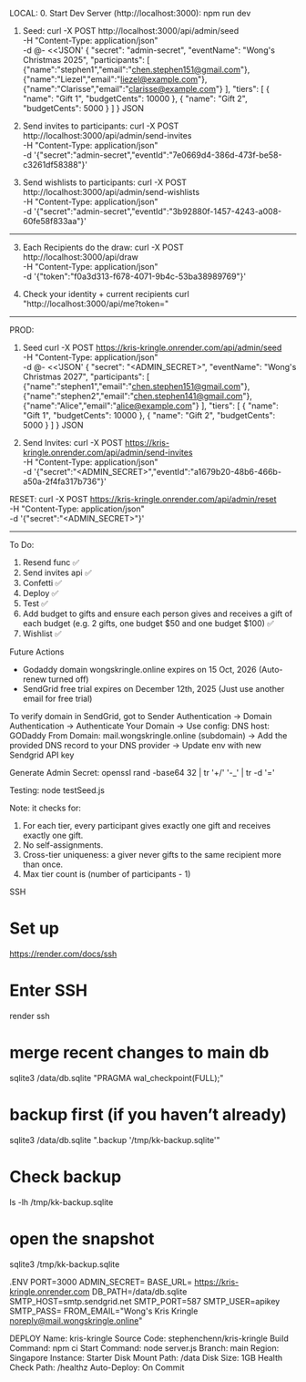 LOCAL:
0. Start Dev Server (http://localhost:3000):
npm run dev

1. Seed:
curl -X POST http://localhost:3000/api/admin/seed \
  -H "Content-Type: application/json" \
  -d @- <<'JSON'
{
  "secret": "admin-secret",
  "eventName": "Wong's Christmas 2025",
  "participants": [
    {"name":"stephen1","email":"chen.stephen151@gmail.com"},
    {"name":"Liezel","email":"liezel@example.com"},
    {"name":"Clarisse","email":"clarisse@example.com"}
  ],
  "tiers": [
    { "name": "Gift 1", "budgetCents": 10000 },
    { "name": "Gift 2", "budgetCents":  5000 }
  ]
}
JSON

2. Send invites to participants:
curl -X POST http://localhost:3000/api/admin/send-invites \
  -H "Content-Type: application/json" \
  -d '{"secret":"admin-secret","eventId":"7e0669d4-386d-473f-be58-c3261df58388"}'
  
3. Send wishlists to participants:
curl -X POST http://localhost:3000/api/admin/send-wishlists \
  -H "Content-Type: application/json" \
  -d '{"secret":"admin-secret","eventId":"3b92880f-1457-4243-a008-60fe58f833aa"}'
______________________________________________________________________________________________________________________________________________________________________________

3. Each Recipients do the draw:
curl -X POST http://localhost:3000/api/draw \
  -H "Content-Type: application/json" \
  -d '{"token":"f0a3d313-f678-4071-9b4c-53ba38989769"}'

4. Check your identity + current recipients
curl "http://localhost:3000/api/me?token=<recipient-token>"
______________________________________________________________________________________________________________________________________________________________________________

PROD:

1. Seed
curl -X POST https://kris-kringle.onrender.com/api/admin/seed \
  -H "Content-Type: application/json" \
  -d @- <<'JSON'
{
  "secret": "<ADMIN_SECRET>",
  "eventName": "Wong's Christmas 2027",
  "participants": [
    {"name":"stephen1","email":"chen.stephen151@gmail.com"},
    {"name":"stephen2","email":"chen.stephen141@gmail.com"},
    {"name":"Alice","email":"alice@example.com"}
  ],
  "tiers": [
    { "name": "Gift 1", "budgetCents": 10000 },
    { "name": "Gift 2", "budgetCents":  5000 }
  ]
}
JSON

2. Send Invites:
curl -X POST https://kris-kringle.onrender.com/api/admin/send-invites \
  -H "Content-Type: application/json" \
  -d '{"secret":"<ADMIN_SECRET>","eventId":"a1679b20-48b6-466b-a50a-2f4fa317b736"}'



RESET:
curl -X POST https://kris-kringle.onrender.com/api/admin/reset \
  -H "Content-Type: application/json" \
  -d '{"secret":"<ADMIN_SECRET>"}'

______________________________________________________________________________________________________________________________________________________________________________

To Do:
1. Resend func ✅
2. Send invites api ✅
3. Confetti ✅
4. Deploy ✅
5. Test ✅
6. Add budget to gifts and ensure each person gives and receives a gift of each budget (e.g. 2 gifts, one budget $50 and one budget $100) ✅
7. Wishlist ✅

Future Actions
- Godaddy domain wongskringle.online expires on 15 Oct, 2026 (Auto-renew turned off)
- SendGrid free trial expires on December 12th, 2025 (Just use another email for free trial)

To verify domain in SendGrid, got to Sender Authentication -> Domain Authentication -> Authenticate Your Domain -> Use config:
  DNS host: GODaddy
  From Domain: mail.wongskringle.online (subdomain)
-> Add the provided DNS record to your DNS provider -> Update env with new Sendgrid API key

Generate Admin Secret:
openssl rand -base64 32 | tr '+/' '-_' | tr -d '='

Testing:
node testSeed.js

Note: it checks for:
  1) For each tier, every participant gives exactly one gift and receives exactly one gift.
  2) No self-assignments.
  3) Cross-tier uniqueness: a giver never gifts to the same recipient more than once.
  4) Max tier count is (number of participants - 1)

SSH
# Set up
https://render.com/docs/ssh

# Enter SSH
render ssh

# merge recent changes to main db
sqlite3 /data/db.sqlite "PRAGMA wal_checkpoint(FULL);"

# backup first (if you haven’t already)
sqlite3 /data/db.sqlite ".backup '/tmp/kk-backup.sqlite'"

# Check backup
ls -lh /tmp/kk-backup.sqlite

# open the snapshot
sqlite3 /tmp/kk-backup.sqlite




.ENV
PORT=3000
ADMIN_SECRET=<ADMIN-SECRET>
BASE_URL= https://kris-kringle.onrender.com
DB_PATH=/data/db.sqlite
SMTP_HOST=smtp.sendgrid.net
SMTP_PORT=587
SMTP_USER=apikey
SMTP_PASS=<SENDGRID-API-KEY>
FROM_EMAIL="Wong's Kris Kringle <noreply@mail.wongskringle.online>"


DEPLOY
Name: kris-kringle
Source Code: stephenchenn/kris-kringle
Build Command: npm ci
Start Command: node server.js
Branch: main
Region: Singapore
Instance: Starter
Disk Mount Path: /data
Disk Size: 1GB
Health Check Path: /healthz
Auto-Deploy: On Commit